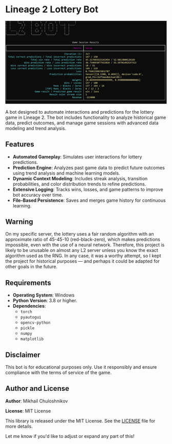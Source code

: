 # Lineage 2 Lottery Bot

![Banner](readme/assets/img/banner.png)

A bot designed to automate interactions and predictions for the lottery game in Lineage 2. The bot includes functionality to analyze historical game data, predict outcomes, and manage game sessions with advanced data modeling and trend analysis.

## Features

- **Automated Gameplay**: Simulates user interactions for lottery predictions.
- **Prediction Engine**: Analyzes past game data to predict future outcomes using trend analysis and machine learning models.
- **Dynamic Context Modeling**: Includes streak analysis, transition probabilities, and color distribution trends to refine predictions.
- **Extensive Logging**: Tracks wins, losses, and game patterns to improve bot accuracy over time.
- **File-Based Persistence**: Saves and merges game history for continuous learning.

## Warning

On my specific server, the lottery uses a fair random algorithm with an approximate ratio of 45-45-10 (red-black-zero), which makes predictions impossible, even with the use of a neural network. Therefore, this project is likely to be unusable on almost any L2 server unless you know the exact algorithm used as the RNG. In any case, it was a worthy attempt, so I kept the project for historical purposes — and perhaps it could be adapted for other goals in the future.

## Requirements

- **Operating System**: Windows
- **Python Version**: 3.8 or higher.
- **Dependencies**:
    - `torch`
    - `pyautogui`
    - `opencv-python`
    - `pickle`
    - `numpy`
    - `matplotlib`

## Disclaimer
This bot is for educational purposes only. Use it responsibly and ensure compliance with the terms of service of the game.

## Author and License

**Author**: Mikhail Chuloshnikov

**License**: MIT License

This library is released under the MIT License. See the [LICENSE](LICENSE) file for more details.

Let me know if you'd like to adjust or expand any part of this!
